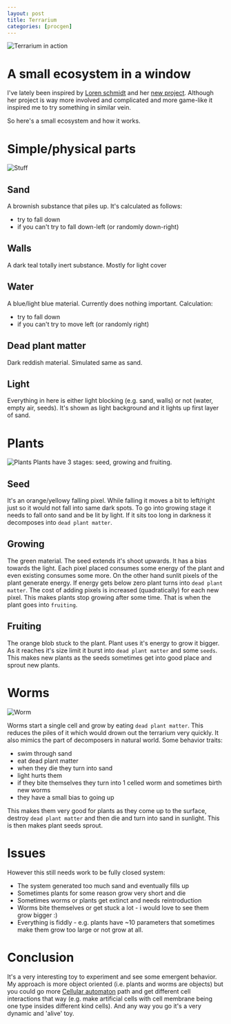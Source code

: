 ```yaml
---
layout: post
title: Terrarium
categories: [procgen]
---
```


![Terrarium in action](https://i.imgur.com/EAF3Mdl.png "Terrarium in action")
# A small ecosystem in a window

I've lately been inspired by [Loren schmidt](https://twitter.com/lorenschmidt) and her [new project](https://twitter.com/hashtag/tygrfav2). Although her project is way more involved and complicated and more game-like it inspired me to try something in similar vein.

So here's a small ecosystem and how it works.

# Simple/physical parts
![Stuff](https://i.imgur.com/uK9fKTm.png "Sand and stuff")

## Sand
A brownish substance that piles up. It's calculated as follows:
* try to fall down
* if you can't try to fall down-left (or randomly down-right)

## Walls
A dark teal totally inert substance. Mostly for light cover

## Water
A blue/light blue material. Currently does nothing important. Calculation:
* try to fall down
* if you can't try to move left (or randomly right)

## Dead plant matter
Dark reddish material. Simulated same as sand.

## Light
Everything in here is either light blocking (e.g. sand, walls) or not (water, empty air, seeds). It's shown as light background and it lights up first layer of sand.

# Plants

![Plants](https://i.imgur.com/2oLIGIU.png "All stages at once")
Plants have 3 stages: seed, growing and fruiting.

## Seed

It's an orange/yellowy falling pixel. While falling it moves a bit to left/right just so it would not fall into same dark spots. To go into growing stage it needs to fall onto sand and be lit by light. If it sits too long in darkness it decomposes into `dead plant matter`.

## Growing

The green material. The seed extends it's shoot upwards. It has a bias towards the light. Each pixel placed consumes some energy of the plant and even existing consumes some more. On the other hand sunlit pixels of the plant generate energy. If energy gets below zero plant turns into `dead plant matter`.
The cost of adding pixels is increased (quadratically) for each new pixel. This makes plants stop growing after some time. That is when the plant goes into `fruiting`.

## Fruiting

The orange blob stuck to the plant. Plant uses it's energy to grow it bigger. As it reaches it's size limit it burst into `dead plant matter` and some `seeds`. This makes new plants as the seeds sometimes get into good place and sprout new plants.

# Worms

![Worm](https://i.imgur.com/4ol2OfN.png "Worm in a pile of dead plant matter")

Worms start a single cell and grow by eating `dead plant matter`. This reduces the piles of it which would drown out the terrarium very quickly. It also mimics the part of decomposers in natural world. Some behavior traits:
* swim through sand
* eat dead plant matter
* when they die they turn into sand
* light hurts them
* if they bite themselves they turn into 1 celled worm and sometimes birth new worms
* they have a small bias to going up

This makes them very good for plants as they come up to the surface, destroy `dead plant matter` and then die and turn into sand in sunlight. This is then makes plant seeds sprout.

# Issues

However this still needs work to be fully closed system:
* The system generated too much sand and eventually fills up
* Sometimes plants for some reason grow very short and die
* Sometimes worms or plants get extinct and needs reintroduction
* Worms bite themselves or get stuck a lot - i would love to see them grow bigger :)
* Everything is fiddly - e.g. plants have ~10 parameters that sometimes make them grow too large or not grow at all.

# Conclusion

It's a very interesting toy to experiment and see some emergent behavior. My approach is more object oriented (i.e. plants and worms are objects) but you could go more [Cellular automaton](https://en.wikipedia.org/wiki/Cellular_automaton) path and get different cell interactions that way (e.g. make artificial cells with cell membrane being one type insides different kind cells). And any way you go it's a very dynamic and 'alive' toy.
